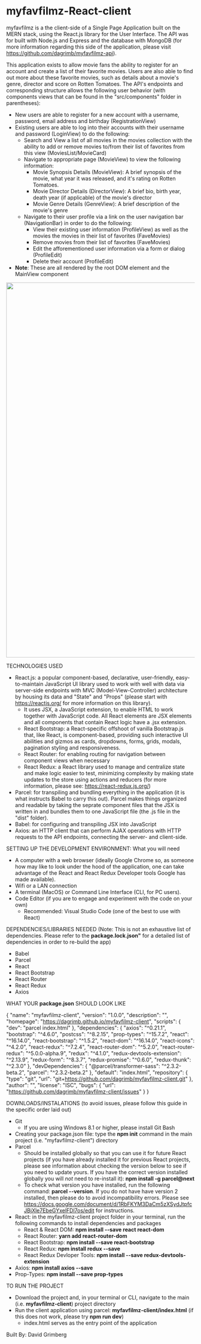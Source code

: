 # myfavfilmz-React-client

myfavfilmz is a the client-side of a Single Page Application built on the MERN stack, using the React.js library for the User Interface. The API was for built with Node.js and Express and the database with MongoDB (for more information regarding this side of the application, please visit https://github.com/dagrimb/myfavfilmz-api).

This application exists to allow movie fans the ability to register for an account and create a list of their favorite movies. Users are also able to find out more about these favorite movies, such as details about a movie's genre, director and score on Rotten Tomatoes. The API's endpoints and corresponding structure allows the following user behavior (with components views that can be found in the "src/components" folder in parentheses):
  * New users are able to register for a new account with a username, password, email address and birthday (RegistrationView)
  * Existing users are able to log into their accounts with their username and password (LoginView) to do the following: 
    * Search and View a list of all movies in the movies collection with the ability to add or remove movies to/from their list of favorites from this view (MoviesList/MovieCard)
    * Navigate to appropriate page (MovieView) to view the following information:
      * Movie Synopsis Details (MovieView): A brief synopsis of the movie, what year it was released, and it's rating on Rotten Tomatoes.
      * Movie Director Details (DirectorView): A brief bio, birth year, death year (if applicable) of the movie's director
      * Movie Genre Details (GenreView): A brief description of the movie's genre
    * Navigate to their user profile via a link on the user navigation bar (NavigationBar) in order to do the following:
      * View their existing user information (ProfileView) as well as the movies the movies in their list of favorites (FaveMovies)
      * Remove movies from their list of favorites (FaveMovies)
      * Edit the afforementioned user information via a form or dialog (ProfileEdit)
      * Delete their account (ProfileEdit)
  * **Note**: These are all rendered by the root DOM element and the MainView component
 
<img src="https://user-images.githubusercontent.com/74441727/155784983-f811e586-b07b-4c8d-98a7-c4f51522e939.png" width=1000>

TECHNOLOGIES USED
* React.js: a popular component-based, declarative, user-friendly, easy-to-maintain JavaScript UI library used to work with well with data via server-side endpoints with MVC (Model-View-Controller) architecture by housing its data and "State" and "Props" (please start with https://reactjs.org/ for more information on this library).
  * It uses JSX, a JavaScript extension, to enable HTML to work together with JavaScript code. All React elements are JSX elements and all components that contain React logic have a .jsx extension.
  * React Bootstrap: a React-specific offshoot of vanilla Bootstrap.js that, like React, is component-based, providing such interactive UI abilities and gizmos as cards, dropdowns, forms, grids, modals, pagination styling and responsiveness.
  * React Router: for enabling routing for navigation between component views when necessary
  * React Redux: a React library used to manage and centralize state and make logic easier to test, minimizing complexity by making state updates to the store using actions and reducers (for more information, please see: https://react-redux.js.org/)
* Parcel: for transpiling and bundling everything in the application (it is what instructs Babel to carry this out). Parcel makes things organized and readable by taking the seprate component files that the JSX is written in and bundles them to one JavaScript file (the .js file in the "dist" folder).
* Babel: for configuring and transpiling JSX into JavaScript
* Axios: an HTTP client that can perform AJAX operations with HTTP requests to the API endpoints, connecting the server- and client-side.

SETTING UP THE DEVELOPMENT ENVIRONMENT: What you will need
* A computer with a web browser (ideally Google Chrome so, as someone how may like to look under the hood of the application, one can take advantage of the React and React Redux Developer tools Google has made available).
* Wifi or a LAN connection
* A terminal (MacOS) or Command Line Interface (CLI, for PC users).
* Code Editor (if you are to engage and experiment with the code on your own)
  * Recommended: Visual Studio Code (one of the best to use with React)

DEPENDENCIES/LIBRARIES NEEDED (Note: This is not an exhaustive list of dependencies. Please refer to the **package.lock.json"** for a detailed list of dependencies in order to re-build the app)
* Babel
* Parcel
* React
* React Bootstrap
* React Router
* React Redux
* Axios

WHAT YOUR **package.json** SHOULD LOOK LIKE

{
  "name": "myfavfilmz-client",
  "version": "1.0.0",
  "description": "",
  "homepage": "https://dagrimb.github.io/myfavfilmz-client",
  "scripts": {
    "dev": "parcel index.html"
  },
  "dependencies": {
    "axios": "^0.21.1",
    "bootstrap": "^4.6.0",
    "postcss": "^8.2.15",
    "prop-types": "^15.7.2",
    "react": "^16.14.0",
    "react-bootstrap": "^1.5.2",
    "react-dom": "^16.14.0",
    "react-icons": "^4.2.0",
    "react-redux": "^7.2.4",
    "react-router-dom": "^5.2.0",
    "react-router-redux": "^5.0.0-alpha.9",
    "redux": "^4.1.0",
    "redux-devtools-extension": "^2.13.9",
    "redux-form": "^8.3.7",
    "redux-promise": "^0.6.0",
    "redux-thunk": "^2.3.0"
  },
  "devDependencies": {
    "@parcel/transformer-sass": "^2.3.2-beta.2",
    "parcel": "^2.3.2-beta.2"
  },
  "default": "index.html",
  "repository": {
    "type": "git",
    "url": "git+https://github.com/dagrimb/myfavfilmz-client.git"
  },
  "author": "",
  "license": "ISC",
  "bugs": {
    "url": "https://github.com/dagrimb/myfavfilmz-client/issues"
  }
}

DOWNLOADS/INSTALATIONS (to avoid issues, please follow this guide in the specific order laid out)
* Git
  * If you are using Windows 8.1 or higher, please install Git Bash 
* Creating your package.json file: type the **npm init** command in the main project (i.e. "myfavfilmz-client") directory
* Parcel
  * Should be installed globally so that you can use it for future React projects (if you have already installed it for previous React projects, please see information about checking the version below to see if you need to update yours. If you have the correct version installed globally you will *not* need to re-install it): **npm install -g parcel@next**
  * To check what version you have installed, run the following command: **parcel --version**. If you do not have have version 2 installed, then please do to avoid incompatibility errors. Please see https://docs.google.com/document/d/1RbFKYM3DaCm5zXSydJtpfcJBjXle7EbeGYxelFDl7os/edit for instructions.
* React: in the myfavfilmz-client project folder in your terminal, run the following commands to install dependencies and packages
  * React & React DOM: **npm install --save react react-dom**
  * React Router: **yarn add react-router-dom**
  * React Bootstrap: **npm install --save react-bootstrap**
  * React Redux: **npm install redux --save**
  * React Redux Devloper Tools: **npm install --save redux-devtools-extension**
* Axios: **npm install axios --save**
* Prop-Types: **npm install --save prop-types**

TO RUN THE PROJECT
* Download the project and, in your terminal or CLI, navigate to the main (i.e. **myfavfilmz-client**) project directory
* Run the client application using parcel: **myfavfilmz-client/index.html** (if this does not work, please try **npm run dev**)
  * index.html serves as the entry point of the application

Built By: David Grimberg

